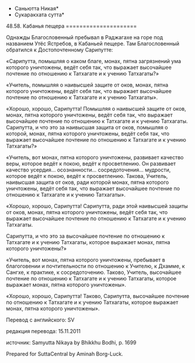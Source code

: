 * Саньютта Никая*
* Сукаракхата сутта*

48\.58\. Кабанья пещера
\=\=\=\=\=\=\=\=\=\=\=\=\=\=\=\=\=\=\=\=\=

Однажды Благословенный пребывал в Раджагахе на горе под названием Утёс Ястребов, в Кабаньей пещере\. Там Благословенный обратился к Достопочтенному Сарипутте:

«Сарипутта, помышляя о каком благе, монах, пятна загрязнений ума которого уничтожены, ведёт себя так, что выражает высочайшее почтение по отношению к Татхагате и к учению Татхагаты?»

«Учитель, помышляя о наивысшей защите от оков, монах, пятна которого уничтожены, ведёт себя так, что выражает высочайшее почтение по отношению к Татхагате и к учению Татхагаты»\.

«Хорошо, хорошо, Сарипутта\! Помышляя о наивысшей защите от оков, монах, пятна которого уничтожены, ведёт себя так, что выражает высочайшее почтение по отношению к Татхагате и к учению Татхагаты\. Сарипутта, и что это за наивысшая защита от оков, помышляя о которой, монах, пятна которого уничтожены, ведёт себя так, что выражает высочайшее почтение по отношению к Татхагате и к учению Татхагаты?»

«Учитель, вот монах, пятна которого уничтожены, развивает качество веры, которое ведёт к покою, ведёт к просветлению\. Он развивает качество усердия… осознанности… сосредоточения… мудрости, которое ведёт к покою, ведёт к просветлению\. Такова, Учитель, наивысшая защита от оков, ради которой монах, пятна которого уничтожены, ведёт себя так, что выражает высочайшее почтение по отношению к Татхагате и к учению Татхагаты»\.

«Хорошо, хорошо, Сарипутта\! Сарипутта, ради этой наивысшей защиты от оков, монах, пятна которого уничтожены, ведёт себя так, что выражает высочайшее почтение по отношению к Татхагате и к учению Татхагаты\.

Сарипутта, и что это за высочайшее почтение по отношению к Татхагате и к учению Татхагаты, которое выражает монах, пятна которого уничтожены?»

«Учитель, вот монах, пятна которого уничтожены, пребывает в благоговении и почтительности по отношению к Учителю, к Дхамме, к Сангхе, к практике, к сосредоточению\. Таково, Учитель, высочайшее почтение по отношению к Татхагате и к учению Татхагаты, которое выражает монах, пятна которого уничтожены»\.

«Хорошо, хорошо, Сарипутта\! Таково, Сарипутта, высочайшее почтение по отношению к Татхагате и к учению Татхагаты, которое выражает монах, пятна которого уничтожены»\.

Перевод с английского: SV

редакция перевода: 15\.11\.2011

источник: Samyutta Nikaya by Bhikkhu Bodhi, p\. 1699

Prepared for SuttaCentral by Aminah Borg\-Luck\.